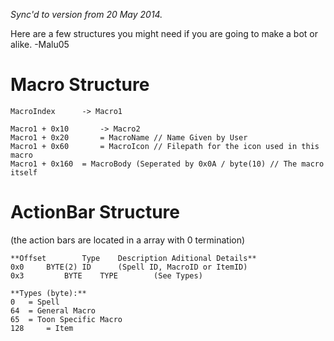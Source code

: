 _Sync'd to version from 20 May 2014._

Here are a few structures you might need if you are going to make a bot or alike. -Malu05

# Macro Structure

```
MacroIndex 		-> Macro1

Macro1 + 0x10 		-> Macro2
Macro1 + 0x20 		= MacroName // Name Given by User
Macro1 + 0x60 		= MacroIcon // Filepath for the icon used in this macro
Macro1 + 0x160 	= MacroBody (Seperated by 0x0A / byte(10) // The macro itself
```

# ActionBar Structure

(the action bars are located in a array with 0 termination)

```
**Offset		Type	Description	Aditional Details**
0x0		BYTE(2)	ID		(Spell ID, MacroID or ItemID)
0x3 		BYTE 	TYPE		(See Types)

**Types (byte):**
0 	= Spell
64 	= General Macro
65 	= Toon Specific Macro
128 	= Item
```
